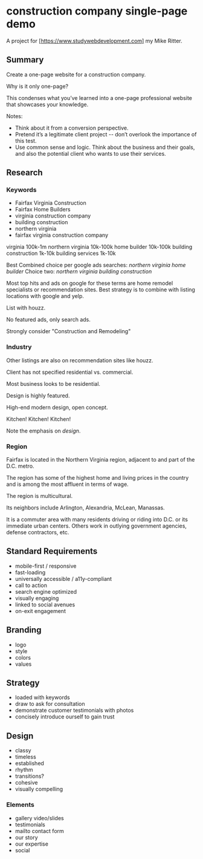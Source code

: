 # construction company single-page demo

A project for [https://www.studywebdevelopment.com] my Mike Ritter.

## Summary

Create a one-page website for a construction company.

Why is it only one-page?

This condenses what you’ve learned into a one-page professional website that showcases your knowledge.

Notes:

- Think about it from a conversion perspective.
- Pretend it’s a legitimate client project -- don’t overlook the importance of this test.
- Use common sense and logic. Think about the business and their goals, and also the potential client who wants to use their services.

## Research

### Keywords

- Fairfax Virginia Construction
- Fairfax Home Builders
- virginia construction company
- building construction
- northern virginia
- fairfax virginia construction company

virginia                100k-1m
northern virginia       10k-100k
home builder            10k-100k
building construction   1k-10k
building services       1k-10k

Best Combined choice per google ads searches: *northern virginia home builder*
Choice two: *northern virginia building construction*

Most top hits and ads on google for these terms are home remodel specialists or recommendation sites. Best strategy is to combine with listing locations with google and yelp.

List with houzz.

No featured ads, only search ads.

Strongly consider "Construction and Remodeling"

### Industry

Other listings are also on recommendation sites like houzz.

Client has not specified residential vs. commercial.

Most business looks to be residential.

Design is highly featured.

High-end modern design, open concept.

Kitchen! Kitchen! Kitchen!

Note the emphasis on *design*.

### Region

Fairfax is located in the Northern Virginia region, adjacent to and part of the D.C. metro.

The region has some of the highest home and living prices in the country and is among the most affluent in terms of wage.

The region is multicultural.

Its neighbors include Arlington, Alexandria, McLean, Manassas.

It is a commuter area with many residents driving or riding into D.C. or its immediate urban centers. Others work in outlying government agencies, defense contractors, etc.

## Standard Requirements

- mobile-first / responsive
- fast-loading
- universally accessible / a11y-compliant
- call to action
- search engine optimized
- visually engaging
- linked to social avenues
- on-exit engagement

## Branding

- logo
- style
- colors
- values

## Strategy

- loaded with keywords
- draw to ask for consultation
- demonstrate customer testimonials with photos
- concisely introduce ourself to gain trust

## Design

- classy
- timeless
- established
- rhythm
- transitions?
- cohesive
- visually compelling

### Elements

- gallery video/slides
- testimonials
- mailto contact form
- our story
- our expertise
- social
